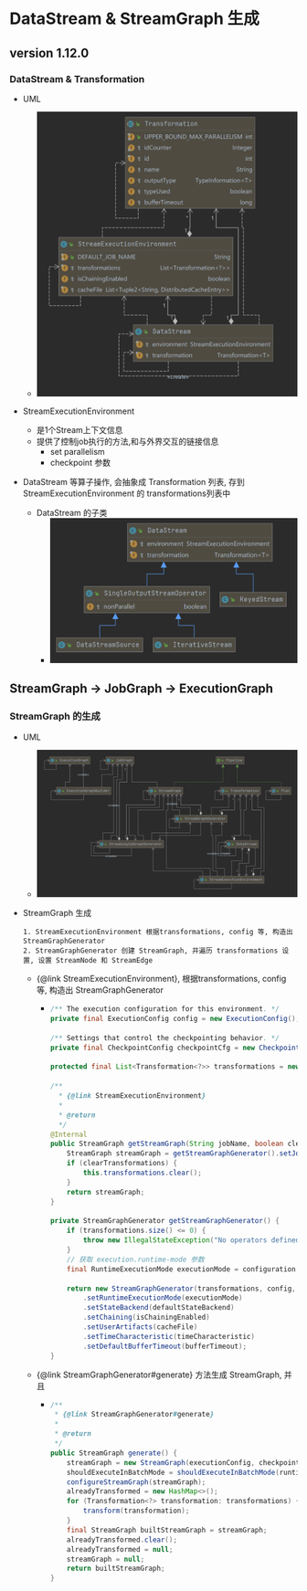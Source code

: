 # DataStream & StreamGraph 生成

## version 1.12.0

### DataStream & Transformation

- UML
    - ![avatar](images/DataStream&Env.png)
- StreamExecutionEnvironment
    - 是1个Stream上下文信息
    - 提供了控制job执行的方法,和与外界交互的链接信息
        - set parallelism
        - checkpoint 参数

- DataStream 等算子操作, 会抽象成 Transformation 列表, 存到 StreamExecutionEnvironment 的 transformations列表中
    - DataStream 的子类
        - ![avatar](images/DataStream.png)

## StreamGraph -> JobGraph -> ExecutionGraph

### StreamGraph 的生成

- UML
    - ![avatar](images/StreamGraph-JobGraph-ExecutionGraph.png)

- StreamGraph 生成
  ```text
  1. StreamExecutionEnvironment 根据transformations, config 等, 构造出 StreamGraphGenerator
  2. StreamGraphGenerator 创建 StreamGraph, 并遍历 transformations 设置, 设置 StreamNode 和 StreamEdge
  ```
    - {@link StreamExecutionEnvironment}, 根据transformations, config 等, 构造出 StreamGraphGenerator
        - ```java
          /** The execution configuration for this environment. */
          private final ExecutionConfig config = new ExecutionConfig();
        
          /** Settings that control the checkpointing behavior. */
          private final CheckpointConfig checkpointCfg = new CheckpointConfig();
        
          protected final List<Transformation<?>> transformations = new ArrayList<>();
          
          /**
            * {@link StreamExecutionEnvironment}
            *
            * @return
            */
          @Internal
          public StreamGraph getStreamGraph(String jobName, boolean clearTransformations) {
              StreamGraph streamGraph = getStreamGraphGenerator().setJobName(jobName).generate();
              if (clearTransformations) {
                  this.transformations.clear();
              }
              return streamGraph;
          }
          
          private StreamGraphGenerator getStreamGraphGenerator() {
              if (transformations.size() <= 0) {
                  throw new IllegalStateException("No operators defined in streaming topology. Cannot execute.");
              }
              // 获取 execution.runtime-mode 参数
              final RuntimeExecutionMode executionMode = configuration.get(ExecutionOptions.RUNTIME_MODE);
        
              return new StreamGraphGenerator(transformations, config, checkpointCfg, getConfiguration())
                  .setRuntimeExecutionMode(executionMode)
                  .setStateBackend(defaultStateBackend)
                  .setChaining(isChainingEnabled)
                  .setUserArtifacts(cacheFile)
                  .setTimeCharacteristic(timeCharacteristic)
                  .setDefaultBufferTimeout(bufferTimeout);
          }
          ```
    - {@link StreamGraphGenerator#generate} 方法生成 StreamGraph, 并且
        - ```java
          /**
           * {@link StreamGraphGenerator#generate}
           *
           * @return
           */
          public StreamGraph generate() {
              streamGraph = new StreamGraph(executionConfig, checkpointConfig, savepointRestoreSettings);
              shouldExecuteInBatchMode = shouldExecuteInBatchMode(runtimeExecutionMode);
              configureStreamGraph(streamGraph);
              alreadyTransformed = new HashMap<>();
              for (Transformation<?> transformation: transformations) {
                  transform(transformation);
              }
              final StreamGraph builtStreamGraph = streamGraph;
              alreadyTransformed.clear();
              alreadyTransformed = null;
              streamGraph = null;
              return builtStreamGraph;
          }
          ```
